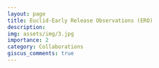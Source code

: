 ```yaml
---
layout: page
title: Euclid-Early Release Observations (ERO)
description: 
img: assets/img/3.jpg
importance: 2
category: Collaborations
giscus_comments: true
---
```


